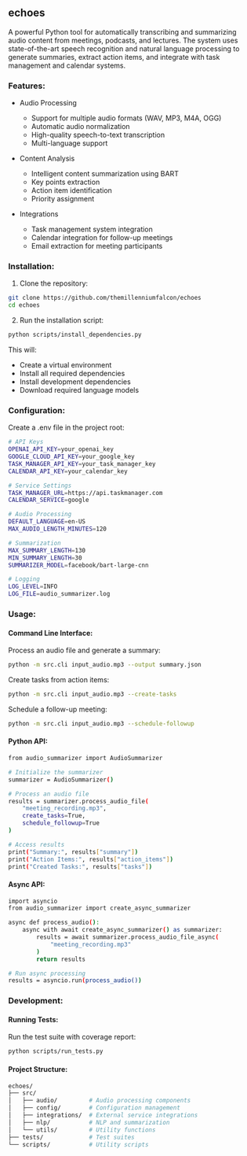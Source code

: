 ## echoes

A powerful Python tool for automatically transcribing and summarizing audio content from meetings, podcasts, and lectures. The system uses state-of-the-art speech recognition and natural language processing to generate summaries, extract action items, and integrate with task management and calendar systems.

### Features:
- Audio Processing
    - Support for multiple audio formats (WAV, MP3, M4A, OGG)
    - Automatic audio normalization
    - High-quality speech-to-text transcription
    - Multi-language support

- Content Analysis
    - Intelligent content summarization using BART
    - Key points extraction
    - Action item identification
    - Priority assignment

- Integrations
    - Task management system integration
    - Calendar integration for follow-up meetings
    - Email extraction for meeting participants

### Installation:
1. Clone the repository:
```bash
git clone https://github.com/themillenniumfalcon/echoes
cd echoes
```

2. Run the installation script:
```bash
python scripts/install_dependencies.py
```

This will:
- Create a virtual environment
- Install all required dependencies
- Install development dependencies
- Download required language models

### Configuration:
Create a .env file in the project root:
```bash
# API Keys
OPENAI_API_KEY=your_openai_key
GOOGLE_CLOUD_API_KEY=your_google_key
TASK_MANAGER_API_KEY=your_task_manager_key
CALENDAR_API_KEY=your_calendar_key

# Service Settings
TASK_MANAGER_URL=https://api.taskmanager.com
CALENDAR_SERVICE=google

# Audio Processing
DEFAULT_LANGUAGE=en-US
MAX_AUDIO_LENGTH_MINUTES=120

# Summarization
MAX_SUMMARY_LENGTH=130
MIN_SUMMARY_LENGTH=30
SUMMARIZER_MODEL=facebook/bart-large-cnn

# Logging
LOG_LEVEL=INFO
LOG_FILE=audio_summarizer.log
```

### Usage:
#### Command Line Interface:
Process an audio file and generate a summary:
```bash
python -m src.cli input_audio.mp3 --output summary.json
```

Create tasks from action items:
```bash
python -m src.cli input_audio.mp3 --create-tasks
```

Schedule a follow-up meeting:
```bash
python -m src.cli input_audio.mp3 --schedule-followup
```

#### Python API:
```bash
from audio_summarizer import AudioSummarizer

# Initialize the summarizer
summarizer = AudioSummarizer()

# Process an audio file
results = summarizer.process_audio_file(
    "meeting_recording.mp3",
    create_tasks=True,
    schedule_followup=True
)

# Access results
print("Summary:", results["summary"])
print("Action Items:", results["action_items"])
print("Created Tasks:", results["tasks"])
```

#### Async API:
```bash
import asyncio
from audio_summarizer import create_async_summarizer

async def process_audio():
    async with await create_async_summarizer() as summarizer:
        results = await summarizer.process_audio_file_async(
            "meeting_recording.mp3"
        )
        return results

# Run async processing
results = asyncio.run(process_audio())
```

### Development:
#### Running Tests:
Run the test suite with coverage report:
```bash
python scripts/run_tests.py
```

#### Project Structure:
```bash
echoes/
├── src/
│   ├── audio/         # Audio processing components
│   ├── config/        # Configuration management
│   ├── integrations/  # External service integrations
│   ├── nlp/           # NLP and summarization
│   └── utils/         # Utility functions
├── tests/             # Test suites
└── scripts/           # Utility scripts
```